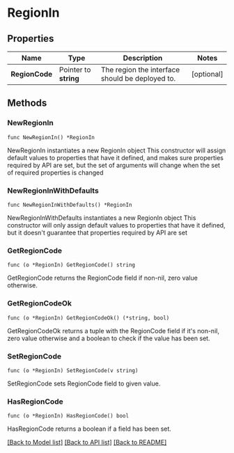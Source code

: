 # RegionIn

## Properties

Name | Type | Description | Notes
------------ | ------------- | ------------- | -------------
**RegionCode** | Pointer to **string** | The region the interface should be deployed to. | [optional] 

## Methods

### NewRegionIn

`func NewRegionIn() *RegionIn`

NewRegionIn instantiates a new RegionIn object
This constructor will assign default values to properties that have it defined,
and makes sure properties required by API are set, but the set of arguments
will change when the set of required properties is changed

### NewRegionInWithDefaults

`func NewRegionInWithDefaults() *RegionIn`

NewRegionInWithDefaults instantiates a new RegionIn object
This constructor will only assign default values to properties that have it defined,
but it doesn't guarantee that properties required by API are set

### GetRegionCode

`func (o *RegionIn) GetRegionCode() string`

GetRegionCode returns the RegionCode field if non-nil, zero value otherwise.

### GetRegionCodeOk

`func (o *RegionIn) GetRegionCodeOk() (*string, bool)`

GetRegionCodeOk returns a tuple with the RegionCode field if it's non-nil, zero value otherwise
and a boolean to check if the value has been set.

### SetRegionCode

`func (o *RegionIn) SetRegionCode(v string)`

SetRegionCode sets RegionCode field to given value.

### HasRegionCode

`func (o *RegionIn) HasRegionCode() bool`

HasRegionCode returns a boolean if a field has been set.


[[Back to Model list]](../README.md#documentation-for-models) [[Back to API list]](../README.md#documentation-for-api-endpoints) [[Back to README]](../README.md)


